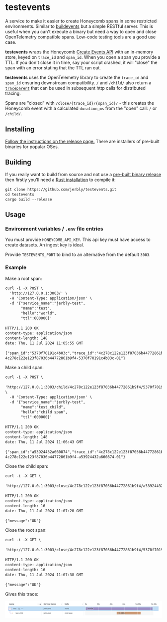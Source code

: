 # testevents

A service to make it easier to create Honeycomb spans in some restricted environments. Similar to [buildevents](https://github.com/honeycombio/buildevents/tree/main) but a simple RESTful server. This is useful when you can't execute a binary but need a way to open and close OpenTelemetry compatible spans. Low-code testing tools are a good use case.

**testevents** wraps the Honeycomb [Create Events API](https://docs.honeycomb.io/api/tag/Events#operation/createEvents) with an in-memory store, keyed on `trace_id` and `span_id`. When you open a span you provide a TTL. If you don't close it in time, say your script crashed, it will "close" the span with an error stating that the TTL ran out.

**testevents** uses the OpenTelemetry library to create the `trace_id` and `span_id` ensuring downstream compatibility. `/` and `/child/` also return a [`traceparent`](https://www.w3.org/TR/trace-context/#traceparent-header-field-values) that can be used in subsequent http calls for distributed tracing.

Spans are "closed" with `/close/{trace_id}/{span_id}/` - this creates the Honeycomb event with a calculated `duration_ms` from the "open" call: `/` or `/child/`.

## Installing

[Follow the instructions on the release page.](https://github.com/jerbly/testevents/releases) There are installers of pre-built binaries for popular OSes.

## Building

If you really want to build from source and not use a [pre-built binary release](https://github.com/jerbly/testevents/releases) then firstly you'll need a
[Rust installation](https://www.rust-lang.org/) to compile it:

```shell
git clone https://github.com/jerbly/testevents.git
cd testevents
cargo build --release
```

## Usage

### Environment variables / `.env` file entries

You must provide `HONEYCOMB_API_KEY`. This api key must have access to create datasets. An ingest key is ideal.

Provide `TESTEVENTS_PORT` to bind to an alternative from the default `3003`.

### Example

Make a root span:

```shell
curl -i -X POST \
  'http://127.0.0.1:3003/' \                                                        
  -H 'Content-Type: application/json' \
  -d '{"service_name":"jerbly-test",
       "name":"test",
       "hello":"world",     
       "ttl":600000}'

HTTP/1.1 200 OK
content-type: application/json
content-length: 148
date: Thu, 11 Jul 2024 11:05:55 GMT

{"span_id":"5370f70191c4b03c","trace_id":"4c278c122e123f87036b44772861b9f4","traceparent":"00-4c278c122e123f87036b44772861b9f4-5370f70191c4b03c-01"}
```

Make a child span:

```shell
curl -i -X POST \
  'http://127.0.0.1:3003/child/4c278c122e123f87036b44772861b9f4/5370f70191c4b03c/' \
  -H 'Content-Type: application/json' \
  -d '{"service_name":"jerbly-test",
       "name":"test_child", 
       "hello":"child span",
       "ttl":600000}'

HTTP/1.1 200 OK
content-type: application/json
content-length: 148
date: Thu, 11 Jul 2024 11:06:43 GMT

{"span_id":"a53924432a660874","trace_id":"4c278c122e123f87036b44772861b9f4","traceparent":"00-4c278c122e123f87036b44772861b9f4-a53924432a660874-01"}
```

Close the child span:

```shell
curl -i -X GET \ 
  'http://127.0.0.1:3003/close/4c278c122e123f87036b44772861b9f4/a53924432a660874/'  
  
HTTP/1.1 200 OK
content-type: application/json
content-length: 16
date: Thu, 11 Jul 2024 11:07:20 GMT

{"message":"OK"}
```

Close the root span:

```shell
curl -i -X GET \
  'http://127.0.0.1:3003/close/4c278c122e123f87036b44772861b9f4/5370f70191c4b03c/'

HTTP/1.1 200 OK
content-type: application/json
content-length: 16
date: Thu, 11 Jul 2024 11:07:38 GMT

{"message":"OK"}
```

Gives this trace:

![a screenshot showing the trace](trace.png "Trace screenshot")